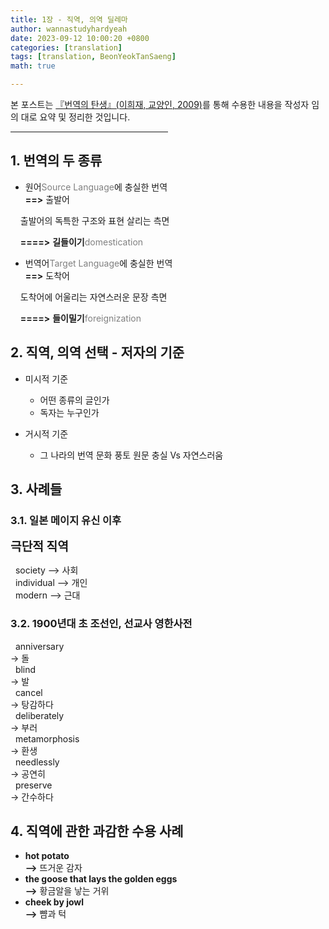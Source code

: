 ```yaml
---
title: 1장 - 직역, 의역 딜레마
author: wannastudyhardyeah
date: 2023-09-12 10:00:20 +0800
categories: [translation]
tags: [translation, BeonYeokTanSaeng]
math: true

---
```

본 포스트는 <a href="https://nl.go.kr/seoji/contents/S80100000000.do?schM=intgr_detail_view_isbn&isbn=9788991799400">『번역의 탄생』(이희재, 교양인, 2009)</a>를 통해 수용한 내용을 작성자 임의 대로 요약 및 정리한 것입니다.<br>
<hr width="50%">
<h2 id="two-types-h2">1. 번역의 두 종류</h2>

- 원어<span style="color: #808080;">Source Language</span>에 충실한 번역<br>
<b>==></b> 출발어

&nbsp;&nbsp;&nbsp;&nbsp;출발어의 독특한 구조와 표현 살리는 측면

&nbsp;&nbsp;&nbsp;&nbsp;<b>====></b> <b>길들이기</b><span style="color: #808080;">domestication</span>


- 번역어<span style="color: #808080;">Target Language</span>에 충실한 번역<br>
<b>==></b> 도착어

&nbsp;&nbsp;&nbsp;&nbsp;도착어에 어울리는 자연스러운 문장 측면

&nbsp;&nbsp;&nbsp;&nbsp;<b>====></b> <b>들이밀기</b><span style="color: #808080;">foreignization</span>

<h2 id="criteria-for-trans-h2">2. 직역, 의역 선택 - 저자의 기준</h2>

- 미시적 기준
    - 어떤 종류의 글인가
    - 독자는 누구인가

- 거시적 기준
    - 그 나라의 번역 문화 풍토
    원문 충실 Vs 자연스러움

<h2 id="cases-h2">3. 사례들</h2>

<h3 id="nihon-h3">3.1. 일본 메이지 유신 이후</h3>

<b style="font-size:1.2rem">극단적 직역</b><br>

&nbsp;&nbsp;society --> 사회<br>
&nbsp;&nbsp;individual --> 개인<br>
&nbsp;&nbsp;modern --> 근대<br>

<h3 id="eng-kor-dict-h3">3.2. 1900년대 초 조선인, 선교사 영한사전</h3>

&nbsp;&nbsp;anniversary<br> -> 돌<br>
&nbsp;&nbsp;blind<br> -> 발<br>
&nbsp;&nbsp;cancel<br> -> 탕감하다<br>
&nbsp;&nbsp;deliberately<br> -> 부러<br>
&nbsp;&nbsp;metamorphosis<br> -> 환생<br>
&nbsp;&nbsp;needlessly<br> -> 공연히<br>
&nbsp;&nbsp;preserve<br> -> 간수하다<br>

<h2 id="direct-trans-h2">4. 직역에 관한 과감한 수용 사례</h2>

- <b>hot potato</b><br>
<b>--></b> 뜨거운 감자<br>
- <b>the goose that lays the golden eggs</b><br>
<b>--></b> 황금알을 낳는 거위<br>
- <b>cheek by jowl</b><br>
<b>--></b> 뺨과 턱<br>